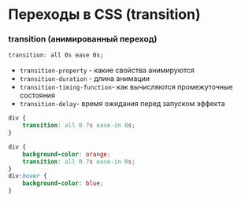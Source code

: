 # Переходы в CSS (transition)

<!-- xxxxxxxxxxxxxxxxxxxxxxxxxxxxxxxxxxxxxxxxxxxxxxxxxxxxxxx -->
### transition (анимированный переход)
<!-- xxxxxxxxxxxxxxxxxxxxxxxxxxxxxxxxxxxxxxxxxxxxxxxxxxxxxxx -->
```css
transition: all 0s ease 0s;
```

- `transition-property` - какие свойства анимируются
- `transition-duration` - длина анимации
- `transition-timing-function`- как вычисляются промежуточные состояния
- `transition-delay`- время ожидания перед запуском эффекта


```css
div {
	transition: all 0.7s ease-in 0s;
}
```

```css
div {
	background-color: orange;
	transition: all 0.7s ease-in 0s;
}
div:hover {
	background-color: blue;
}
```

